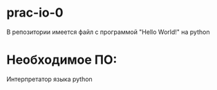 # prac-io-0
В репозитории имеется файл с программой "Hello World!" на python
# Необходимое ПО:
Интерпретатор языка python
